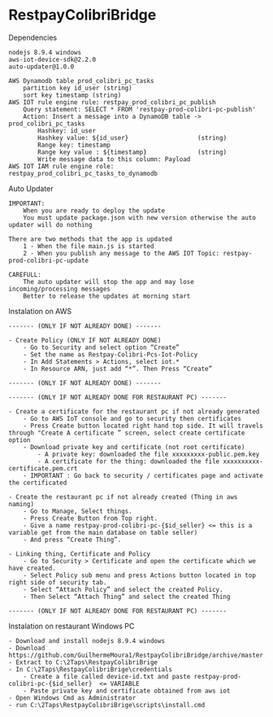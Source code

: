 # RestpayColibriBridge

Dependencies

    nodejs 8.9.4 windows
    aws-iot-device-sdk@2.2.0
    auto-updater@1.0.0

    AWS Dynamodb table prod_colibri_pc_tasks
        partition key id_user (string)
        sort key timestamp (string)
    AWS IOT rule engine rule: restpay_prod_colibri_pc_publish
        Query statement: SELECT * FROM 'restpay-prod-colibri-pc-publish'
        Action: Insert a message into a DynamoDB table -> prod_colibri_pc_tasks
            Hashkey: id_user
            Hashkey value: ${id_user}                   (string)
            Range key: timestamp
            Range key value : ${timestamp}              (string)
            Write message data to this column: Payload
    AWS IOT IAM rule engine role: restpay_prod_colibri_pc_tasks_to_dynamodb

Auto Updater

    IMPORTANT: 
        When you are ready to deploy the update
        You must update package.json with new version otherwise the auto updater will do nothing

    There are two methods that the app is updated
        1 - When the file main.js is started
        2 - When you publish any message to the AWS IOT Topic: restpay-prod-colibri-pc-update

    CAREFULL: 
        The auto updater will stop the app and may lose incoming/processing messages
        Better to release the updates at morning start

Instalation on AWS

    ------- (ONLY IF NOT ALREADY DONE) ------- 

    - Create Policy (ONLY IF NOT ALREADY DONE)
        - Go to Security and select option “Create”
        - Set the name as Restpay-Colibri-Pcs-Iot-Policy
        - In Add Statements > Actions, select iot.*
        - In Resource ARN, just add “*”. Then Press “Create”

    ------- (ONLY IF NOT ALREADY DONE) ------- 

    ------- (ONLY IF NOT ALREADY DONE FOR RESTAURANT PC) ------- 

    - Create a certificate for the restaurant pc if not already generated
        - Go to AWS IoT console and go to security then certificates 
        - Press Create button located right hand top side. It will travels through "Create A certificate ” screen, select create certificate option
        - Download private key and certificate (not root certificate)
            - A private key: downloaded the file xxxxxxxxx-public.pem.key
            - A certificate for the thing: downloaded the file xxxxxxxxxx-certificate.pem.crt
        - IMPORTANT : Go back to security / certificates page and activate the certificated

    - Create the restaurant pc if not already created (Thing in aws naming)
        - Go to Manage, Select things. 
        - Press Create Button from Top right. 
        - Give a name restpay-prod-colibri-pc-{$id_seller} <= this is a variable get from the main database on table seller)
        - And press “Create Thing”. 

    - Linking thing, Certificate and Policy
        - Go to Security > Certificate and open the certificate which we have created. 
        - Select Policy sub menu and press Actions button located in top right side of security tab. 
        - Select “Attach Policy” and select the created Policy. 
        - Then Select “Attach Thing” and select the created Thing

    ------- (ONLY IF NOT ALREADY DONE FOR RESTAURANT PC) ------- 

Instalation on restaurant Windows PC

    - Download and install nodejs 8.9.4 windows
    - Download https://github.com/GuilhermeMoura1/RestpayColibriBridge/archive/master.zip
    - Extract to C:\2Taps\RestpayColibriBrige
    - In C:\2Taps\RestpayColibriBrige\credentials
        - Create a file called device-id.txt and paste restpay-prod-colibri-pc-{$id_seller}  <= VARIABLE
        - Paste private key and certificate obtained from aws iot
    - Open Windows Cmd as Administrator
    - run C:\2Taps\RestpayColibriBrige\scripts\install.cmd




